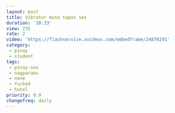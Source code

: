 ```yaml
---
layout: post
title: Vibrator muna tapos sex
duration: '20:33'
view: 235
rate: 2
video: 'https://flashservice.xvideos.com/embedframe/24876291'
category: 
 - pinay
 - student
tags: 
 - pinay-sex
 - nagparaos
 - nene
 - fucked
 - hotel
priority: 0.9
changefreq: daily
---
```


